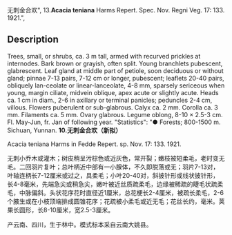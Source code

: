 无刺金合欢",
13.**Acacia teniana** Harms Repert. Spec. Nov. Regni Veg. 17: 133. 1921.",

## Description
Trees, small, or shrubs, ca. 3 m tall, armed with recurved prickles at internodes. Bark brown or grayish, often split. Young branchlets pubescent, glabrescent. Leaf gland at middle part of petiole, soon deciduous or without gland; pinnae 7-13 pairs, 7-12 cm or longer, pubescent; leaflets 20-40 pairs, obliquely lan-ceolate or linear-lanceolate, 4-8 mm, sparsely sericeous when young, margin ciliate, midvein oblique, apex acute or slightly acute. Heads ca. 1 cm in diam., 2-6 in axillary or terminal panicles; peduncles 2-4 cm, villous. Flowers puberulent or sub-glabrous. Calyx ca. 2 mm. Corolla ca. 3 mm. Filaments ca. 5 mm. Ovary glabrous. Legume oblong, 8-10 × 2.5-3 cm. Fl. May-Jun, fr. Jan of following year.
  "Statistics": "● Forests; 800-1500 m. Sichuan, Yunnan.
**10.无刺金合欢（新拟）**

Acacia teniana Harms in Fedde Repert. sp. Nov. 17: 133. 1921.

无刺小乔木或灌木；树皮稍呈污棕色或近灰色，常开裂；嫩枝被短柔毛，老时变无毛。二回羽片复叶；总叶柄近中部有一小腺体，不久即脱落或无；羽片7-13对，叶轴连柄长7-12厘米或过之，具柔毛；小叶20-40对，斜披针形或线状披针形，长4-8毫米，先端急尖或稍急尖，嫩叶被近丝质疏柔毛，边缘被稀疏的睫毛状疏柔毛，中脉偏斜。头状花序花时直径近1厘米，总花梗长2-4厘米，被疏长柔毛，2-6个腋生或在小枝顶端排成圆锥花序；花疏被小柔毛或近无毛；花丝长约，毫米。荚果长圆形，长8-10厘米，宽2.5-3厘米。

产云南、四川，生于林中。模式标本采自云南大姚县。

